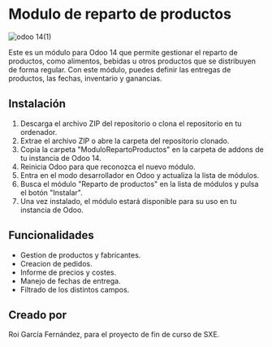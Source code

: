 # Modulo de reparto de productos

![odoo 14(1)](https://user-images.githubusercontent.com/113439402/224481850-c7db1919-5bfe-43ff-bc08-82ce2d32c68f.png)

Este es un módulo para Odoo 14 que permite gestionar el reparto de productos, como alimentos, bebidas u otros productos que se distribuyen de forma regular. Con este módulo, puedes definir las entregas de productos, las fechas, inventario y ganancias.


## Instalación

1. Descarga el archivo ZIP del repositorio o clona el repositorio en tu ordenador.
2. Extrae el archivo ZIP o abre la carpeta del repositorio clonado.
3. Copia la carpeta "ModuloRepartoProductos" en la carpeta de addons de tu instancia de Odoo 14.
4. Reinicia Odoo para que reconozca el nuevo módulo.
5. Entra en el modo desarrollador en Odoo y actualiza la lista de módulos.
6. Busca el módulo "Reparto de productos" en la lista de módulos y pulsa el botón "Instalar".
7. Una vez instalado, el módulo estará disponible para su uso en tu instancia de Odoo.


## Funcionalidades

- Gestion de productos y fabricantes.
- Creacion de pedidos.
- Informe de precios y costes.
- Manejo de fechas de entrega.
- Filtrado de los distintos campos.


## Creado por

Roi García Fernández,
para el proyecto de fin de curso de SXE.
